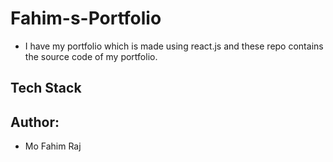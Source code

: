 # Fahim-s-Portfolio
- I have my portfolio which is made using react.js and these repo contains the source code of my portfolio.

## Tech Stack 

## Author:
- Mo Fahim Raj
